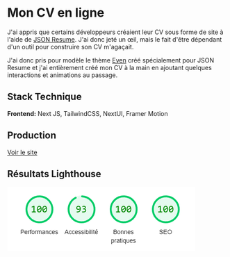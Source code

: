 
# Mon CV en ligne

J'ai appris que certains développeurs créaient leur CV sous forme de site à l'aide de [JSON Resume](https://jsonresume.org/). J'ai donc jeté un œil, mais le fait d'être dépendant d'un outil pour construire son CV m'agaçait.

J'ai donc pris pour modèle le thème [Even](https://www.npmjs.com/package/jsonresume-theme-even) créé spécialement pour JSON Resume et j'ai entièrement créé mon CV à la main en ajoutant quelques interactions et animations au passage.
## Stack Technique

**Frontend:** Next JS, TailwindCSS, NextUI, Framer Motion


## Production

[Voir le site](https://resume.sofiane-rahmani.com/)


## Résultats Lighthouse

![lighthouse](./public/lighthouse.png)




